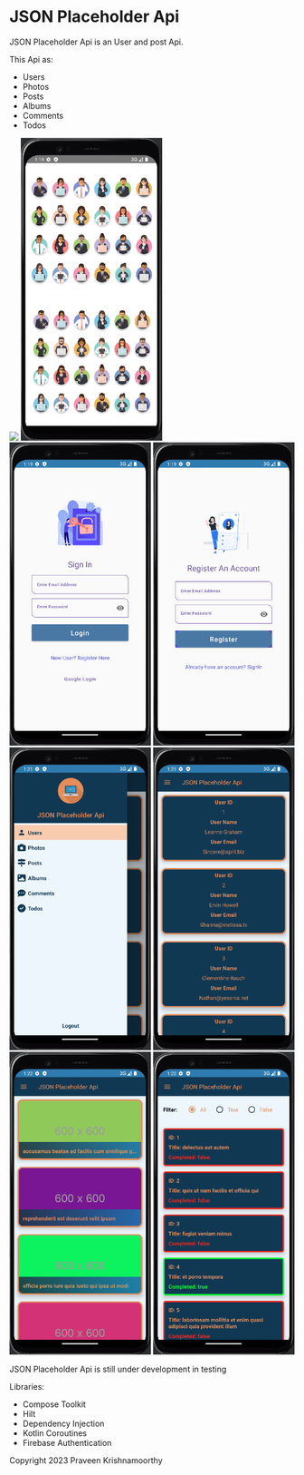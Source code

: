 # JSON Placeholder Api

JSON Placeholder Api is an User and post Api.

This Api as:

* Users
* Photos
* Posts
* Albums
* Comments
* Todos

<p float="center">
  <img src="art/JSON.gif" width="250" />
  <img src="art/0.png" width="250" />
  <img src="art/1.png" width="250" />
  <img src="art/2.png" width="250" />
  <img src="art/3.png" width="250" />
  <img src="art/4.png" width="250" />
  <img src="art/5.png" width="250" />
  <img src="art/6.png" width="250" />
</p>

JSON Placeholder Api is still under development in testing

Libraries:
* Compose Toolkit
* Hilt
* Dependency Injection
* Kotlin Coroutines
* Firebase Authentication 


Copyright 2023 Praveen Krishnamoorthy


